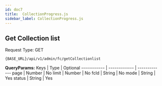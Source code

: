 ```yaml
---
id: doc7
title:  CollectionProgress.js
sidebar_label: CollectionProgress.js
---
```


## Get Collection list
Request Type: GET
```
{BASE_URL}/api/v1/admin/fc/getCollectionlist
```
**QueryParams:**
Keys | Type | Optional
------------ | ------------- | -------------
page | Number | No
limit | Number | No
fcId | String | No
mode | String | Yes
status | String | Yes
